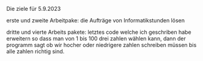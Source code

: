 Die ziele für 5.9.2023

erste und zweite Arbeitpake: die Aufträge von Informatikstunden lösen

dritte und vierte Arbeits pakete: letztes code welche ich geschriben habe erweitern so dass man von 1 bis 100 drei zahlen wählen kann, dann  der programm sagt ob wir hocher oder niedrigere zahlen schreiben müssen bis alle zahlen richtig sind.
